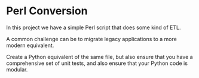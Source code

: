 # Perl Conversion

In this project we have a simple Perl script that does some kind of ETL.

A common challenge can be to migrate legacy applications to a more modern equivalent.

Create a Python equivalent of the same file, but also ensure that you have a comprehensive set of unit tests, and also ensure that your Python code is modular.

